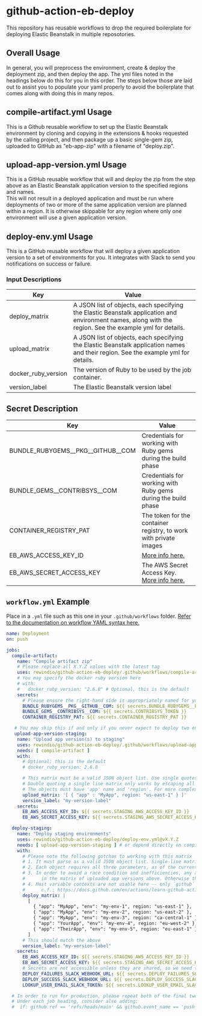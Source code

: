 # github-action-eb-deploy

This repository has reusable workflows to drop the required boilerplate for deploying Elastic Beanstalk in multiple reposotories.

## Overall Usage

In general, you will preprocess the environment, create & deploy the deployment zip, and then deploy the app. The yml files noted in the headings below do this for you in this order. The steps below those are laid out to assist you to populate your yaml properly to avoid the boilerplate that comes along with doing this in many repos.

## compile-artifact.yml Usage

This is a Github reusable workflow to set up the Elastic Beanstalk environment by cloning and copying in the extensions & hooks requested by the calling project, and then package up a basic single-gem zip, uploaded to GitHub as "eb-app-zip" with a filename of "deploy.zip".

## upload-app-version.yml Usage

This is a GitHub reusable workflow that will and deploy the zip from the step above as an Elastic Beanstalk application version to the specified regions and names.  
This will not result in a deployed application and must be run where deployments of two or more of the same application version are planned within a region. It is otherwise skippable for any region where only one environment will use a given application version.

## deploy-env.yml Usage

This is a GitHub reusable workflow that will deploy a given application version to a set of environments for you. It integrates with Slack to send you notifications on success or failure.

### Input Descriptions

| Key | Value |
| ------------- | ------------- |
| deploy_matrix | A JSON list of objects, each specifying the Elastic Beanstalk application and environment names, along with the region. See the example yml for details. |
| upload_matrix | A JSON list of objects, each specifying the Elastic Beanstalk application names and their region.  See the example yml for details. |
| docker_ruby_version | The version of Ruby to be used by the job container. |
| version_label | The Elastic Beanstalk version label |

## Secret Description

| Key | Value |
| ------------- | ------------- |
| BUNDLE_RUBYGEMS__PKG__GITHUB__COM | Credentials for working with Ruby gems during the build phase |
| BUNDLE_GEMS__CONTRIBSYS__COM | Credentials for working with Ruby gems during the build phase |
| CONTAINER_REGISTRY_PAT | The token for the container registry, to work with private images |
| EB_AWS_ACCESS_KEY_ID | [More info here.](https://docs.aws.amazon.com/general/latest/gr/managing-aws-access-keys.html) | Yes | Yes |
| EB_AWS_SECRET_ACCESS_KEY | The AWS Secret Access Key. [More info here.](https://docs.aws.amazon.com/general/latest/gr/managing-aws-access-keys.html) |

## `workflow.yml` Example

Place in a `.yml` file such as this one in your `.github/workflows` folder. [Refer to the documentation on workflow YAML syntax here.](https://help.github.com/en/articles/workflow-syntax-for-github-actions)

```yaml
name: Deployment
on: push

jobs:
  compile-artifact:
    name: "Compile artifact zip"
    # Please replace all X.Y.Z values with the latest tag
    uses: rewindio/github-action-eb-deploy/.github/workflows/compile-artifact.yml@vX.Y.Z
    # You may specify the docker ruby version here
    # with:
    #   docker_ruby_version: "2.6.8" # Optional, this is the default
    secrets:
      # Please ensure the right-hand side is appropriately named for your repo &/ env
      BUNDLE_RUBYGEMS__PKG__GITHUB__COM: ${{ secrets.BUNDLE_RUBYGEMS__PKG__GITHUB__COM }}
      BUNDLE_GEMS__CONTRIBSYS__COM: ${{ secrets.CONTRIBSYS_TOKEN }}
      CONTAINER_REGISTRY_PAT: ${{ secrets.CONTAINER_REGISTRY_PAT }}

   # You may skip this if and only if you never expect to deploy two environments on the same app version within a region
   upload-app-version-staging:
    name: "Upload app version(s) to staging"
    uses: rewindio/github-action-eb-deploy/.github/workflows/upload-app-version.yml@vX.Y.Z
    needs: [ compile-artifact ]
    with:
      # Optional; this is the default
      # docker_ruby_version: 2.6.8

      # This matrix must be a valid JSON object list. Use single quotes around a single line matrix.
      # Double quoting a single line matrix only works by escaping all inner quotes with a backslash (\).
      # The objects must have 'app' name and 'region'. For more complex matrices, see the comments below.
      upload_matrix: '[ { "app" : "MyApp", region: "us-east-1" } ]'
      version_label: "my-version-label"
    secrets:
      EB_AWS_ACCESS_KEY_ID: ${{ secrets.STAGING_AWS_ACCESS_KEY_ID }}
      EB_AWS_SECRET_ACCESS_KEY: ${{ secrets.STAGING_AWS_SECRET_ACCESS_KEY }}

  deploy-staging:
    name: "Deploy staging environments"
    uses: rewindio/github-action-eb-deploy/deploy-env.yml@vX.Y.Z
    needs: [ upload-app-version-staging ] # or depend directly on compile-artifact, if skipping this
    with:
      # Please note the following gotchas to working with this matrix
      # 1. It must parse as a valid JSON object list. Single-line matrices can use single-quotes (see above).
      # 2. Each object requires all three parameters, as of the current version.
      # 3. In order to avoid a race condition and inefficiencies, any app name that appears twice must exist
      #      in the matrix of uploaded app versions above. Otherwise the second upload will crash the workflow.
      # 4. Most variable contexts are not usable here -- only `github` and `needs` variables can be resolved.
      #      c.f.: https://docs.github.com/en/actions/learn-github-actions/contexts#context-availability
      deploy_matrix: |
        [
          { "app": "MyApp", "env": "my-env-1", region: "us-east-1" },
          { "app": "MyApp", "env": "my-env-2", region: "us-east-2" },
          { "app": "MyApp", "env": "my-env-3", region: "ca-central-1" },
          { "app": "YourApp", "env": "my-env-4", region: "eu-west-2" },
          { "app": "TheirApp", "env": "my-env-5", region: "eu-east-1" },
        ]
      # This should match the above
      version_label: "my-version-label"
    secrets:
      EB_AWS_ACCESS_KEY_ID: ${{ secrets.STAGING_AWS_ACCESS_KEY_ID }}
      EB_AWS_SECRET_ACCESS_KEY: ${{ secrets.STAGING_AWS_SECRET_ACCESS_KEY }}
      # Secrets are not accessible unless they are shared, so we need these three even though they are redundant
      DEPLOY_FAILURES_SLACK_WEBHOOK_URL: ${{ secrets.DEPLOY_FAILURES_SLACK_WEBHOOK_URL }}
      DEPLOY_SUCCESS_SLACK_WEBHOOK_URL: ${{ secrets.DEPLOY_SUCCESS_SLACK_WEBHOOK_URL }}
      LOOKUP_USER_EMAIL_SLACK_TOKEN: ${{ secrets.LOOKUP_USER_EMAIL_SLACK_TOKEN }}

  # In order to run for production, please repeat both of the final two job blocks above (upload & deploy)
  # Under each job heading, consider also adding:
  #  if: github.ref == 'refs/heads/main' && github.event_name == 'push' # Only run on pushes to main
